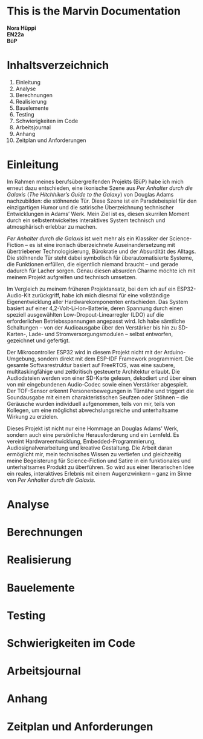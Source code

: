 # **This is the Marvin Documentation**  
**Nora Hüppi**  
**EN22a**  
**BüP**  
   
# Inhaltsverzeichnich
1. Einleitung
2. Analyse
3. Berechnungen
4. Realisierung
5. Bauelemente
6. Testing
7. Schwierigkeiten im Code
8. Arbeitsjournal
9. Anhang
10. Zeitplan und Anforderungen

# Einleitung
Im Rahmen meines berufsübergreifenden Projekts (BüP) habe ich mich erneut dazu entschieden, eine ikonische Szene aus *Per Anhalter durch die Galaxis* (*The Hitchhiker’s Guide to the Galaxy*) von Douglas Adams nachzubilden: die stöhnende Tür. Diese Szene ist ein Paradebeispiel für den einzigartigen Humor und die satirische Überzeichnung technischer Entwicklungen in Adams’ Werk. Mein Ziel ist es, diesen skurrilen Moment durch ein selbstentwickeltes interaktives System technisch und atmosphärisch erlebbar zu machen.

*Per Anhalter durch die Galaxis* ist weit mehr als ein Klassiker der Science-Fiction – es ist eine ironisch überzeichnete Auseinandersetzung mit übertriebener Technologisierung, Bürokratie und der Absurdität des Alltags. Die stöhnende Tür steht dabei symbolisch für überautomatisierte Systeme, die Funktionen erfüllen, die eigentlich niemand braucht – und gerade dadurch für Lacher sorgen. Genau diesen absurden Charme möchte ich mit meinem Projekt aufgreifen und technisch umsetzen.

Im Vergleich zu meinem früheren Projektansatz, bei dem ich auf ein ESP32-Audio-Kit zurückgriff, habe ich mich diesmal für eine vollständige Eigenentwicklung aller Hardwarekomponenten entschieden. Das System basiert auf einer 4,2-Volt-Li-Ion-Batterie, deren Spannung durch einen speziell ausgewählten Low-Dropout-Linearregler (LDO) auf die erforderlichen Betriebsspannungen angepasst wird. Ich habe sämtliche Schaltungen – von der Audioausgabe über den Verstärker bis hin zu SD-Karten-, Lade- und Stromversorgungsmodulen – selbst entworfen, gezeichnet und gefertigt.

Der Mikrocontroller ESP32 wird in diesem Projekt nicht mit der Arduino-Umgebung, sondern direkt mit dem ESP-IDF Framework programmiert. Die gesamte Softwarestruktur basiert auf FreeRTOS, was eine saubere, multitaskingfähige und zeitkritisch gesteuerte Architektur erlaubt. Die Audiodateien werden von einer SD-Karte gelesen, dekodiert und über einen von mir eingebundenen Audio-Codec sowie einen Verstärker abgespielt. Der TOF-Sensor erkennt Personenbewegungen in Türnähe und triggert die Soundausgabe mit einem charakteristischen Seufzen oder Stöhnen – die Geräusche wurden individuell aufgenommen, teils von mir, teils von Kollegen, um eine möglichst abwechslungsreiche und unterhaltsame Wirkung zu erzielen.

Dieses Projekt ist nicht nur eine Hommage an Douglas Adams' Werk, sondern auch eine persönliche Herausforderung und ein Lernfeld. Es vereint Hardwareentwicklung, Embedded-Programmierung, Audiosignalverarbeitung und kreative Gestaltung. Die Arbeit daran ermöglicht mir, mein technisches Wissen zu vertiefen und gleichzeitig meine Begeisterung für Science-Fiction und Satire in ein funktionales und unterhaltsames Produkt zu überführen. So wird aus einer literarischen Idee ein reales, interaktives Erlebnis mit einem Augenzwinkern – ganz im Sinne von *Per Anhalter durch die Galaxis*.


# Analyse

# Berechnungen

# Realisierung

# Bauelemente

# Testing

# Schwierigkeiten im Code

# Arbeitsjournal

# Anhang

# Zeitplan und Anforderungen